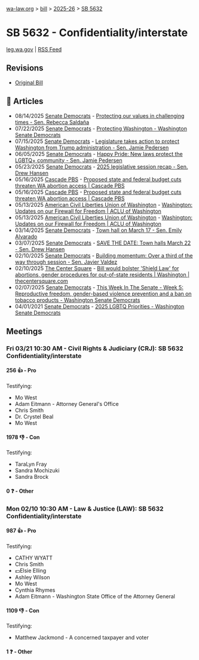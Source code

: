 [wa-law.org](/) > [bill](/bill/) > [2025-26](/bill/2025-26/) > [SB 5632](/bill/2025-26/sb/5632/)

# SB 5632 - Confidentiality/interstate
[leg.wa.gov](https://app.leg.wa.gov/billsummary?BillNumber=5632&Year=2025&Initiative=false) | [RSS Feed](./rss.xml)

## Revisions
* [Original Bill](1/)

## 📰 Articles
* 08/14/2025 [Senate Democrats](/org/senate_democrats/) - [Protecting our values in challenging times - Sen. Rebecca Saldaña](https://senatedemocrats.wa.gov/saldana/2025/08/14/protecting-our-values-in-challenging-times/#:~:text=SB%205632)
* 07/22/2025 [Senate Democrats](/org/senate_democrats/) - [Protecting Washington - Washington Senate Democrats](https://senatedemocrats.wa.gov/protecting-washington/#:~:text=SB%205632)
* 07/15/2025 [Senate Democrats](/org/senate_democrats/) - [Legislature takes action to protect Washington from Trump administration - Sen. Jamie Pedersen](https://senatedemocrats.wa.gov/pedersen/2025/07/15/legislature-takes-action-to-protect-washington-from-trump-administration/#:~:text=SB%205632)
* 06/05/2025 [Senate Democrats](/org/senate_democrats/) - [Happy Pride: New laws protect the LGBTQ+ community - Sen. Jamie Pedersen](https://senatedemocrats.wa.gov/pedersen/2025/06/05/happy-pride-new-laws-protect-the-lgbtq-community/#:~:text=SB%205632)
* 05/23/2025 [Senate Democrats](/org/senate_democrats/) - [2025 legislative session recap - Sen. Drew Hansen](https://senatedemocrats.wa.gov/hansen/2025/05/22/2025-legislative-session-recap/#:~:text=SB%205632,)
* 05/16/2025 [Cascade PBS](/org/cascade_pbs/) - [Proposed state and federal budget cuts threaten WA abortion access | Cascade PBS](https://www.cascadepbs.org/politics/2025/05/proposed-state-and-federal-budget-cuts-threaten-wa-abortion-access#:~:text=SB%205632)
* 05/16/2025 [Cascade PBS](/org/cascade_pbs/) - [Proposed state and federal budget cuts threaten WA abortion access | Cascade PBS](https://www.cascadepbs.org/politics/2025/05/proposed-state-and-federal-budget-cuts-threaten-wa-abortion-access/#:~:text=SB%205632)
* 05/13/2025 [American Civil Liberties Union of Washington](/org/american_civil_liberties_union_of_washington/) - [Washington: Updates on our Firewall for Freedom | ACLU of Washington](http://www.aclu-wa.org/pages/firewall-freedom-updates#:~:text=SB%205632)
* 05/13/2025 [American Civil Liberties Union of Washington](/org/american_civil_liberties_union_of_washington/) - [Washington: Updates on our Firewall for Freedom | ACLU of Washington](http://www.aclu-wa.org/pages/firewalls-freedom-dashboard#:~:text=SB%205632)
* 03/14/2025 [Senate Democrats](/org/senate_democrats/) - [Town hall on March 17 - Sen. Emily Alvarado](https://senatedemocrats.wa.gov/alvarado/2025/03/14/town-hall-on-march-17/#:~:text=SB%205632)
* 03/07/2025 [Senate Democrats](/org/senate_democrats/) - [SAVE THE DATE: Town halls March 22 - Sen. Drew Hansen](https://senatedemocrats.wa.gov/hansen/2025/03/07/save-the-date-in-person-town-halls-march-22/#:~:text=SB%205632)
* 02/10/2025 [Senate Democrats](/org/senate_democrats/) - [Building momentum: Over a third of the way through session - Sen. Javier Valdez](https://senatedemocrats.wa.gov/valdez/2025/02/10/building-momentum-over-a-third-of-the-way-through-session/#:~:text=SB%205632)
* 02/10/2025 [The Center Square](/org/the_center_square/) - [Bill would bolster 'Shield Law' for abortions, gender procedures for out-of-state residents | Washington | thecentersquare.com](https://www.thecentersquare.com/washington/article_56479a40-e7ea-11ef-95ed-5b388298696e.html#:~:text=Senate%20Bill%205632)
* 02/07/2025 [Senate Democrats](/org/senate_democrats/) - [This Week In The Senate - Week 5: Reproductive freedom, gender-based violence prevention and a ban on tobacco products - Washington Senate Democrats](https://senatedemocrats.wa.gov/blog/2025/02/07/this-week-in-the-senate-week-5-reproductive-freedom-gender-based-violence-prevention-and-a-ban-on-tobacco-products/#:~:text=Senate%20Bill%205632)
* 04/01/2021 [Senate Democrats](/org/senate_democrats/) - [2025 LGBTQ Priorities - Washington Senate Democrats](https://senatedemocrats.wa.gov/lgbtq2025priorities/#:~:text=Senate%20Bill%205632)

## Meetings
### Fri 03/21 10:30 AM - Civil Rights & Judiciary (CRJ): SB 5632 Confidentiality/interstate
#### 256 👍 - Pro
Testifying:
* Mo West
* Adam Eitmann - Attorney General's Office
* Chris Smith
* Dr. Crystel Beal
* Mo West

#### 1978 👎 - Con
Testifying:
* TaraLyn Fray
* Sandra Mochizuki
* Sandra Brock

#### 0 ❓ - Other

### Mon 02/10 10:30 AM - Law & Justice (LAW): SB 5632 Confidentiality/interstate
#### 987 👍 - Pro
Testifying:
* CATHY WYATT
* Chris Smith
* 💵Elsie Elling
* Ashley Wilson
* Mo West
* Cynthia Rhymes
* Adam Eitmann - Washington State Office of the Attorney General

#### 1109 👎 - Con
Testifying:
* Matthew Jackmond - A concerned taxpayer and voter

#### 1 ❓ - Other
